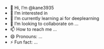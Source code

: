 - 👋 Hi, I’m @kane3935
- 👀 I’m interested in 
- 🌱 I’m currently learning ai for deeplearning
- 💞️ I’m looking to collaborate on ...
- 📫 How to reach me ...
- 😄 Pronouns: ...
- ⚡ Fun fact: ...

<!---
kane3935/kane3935 is a ✨ special ✨ repository because its `README.md` (this file) appears on your GitHub profile.
You can click the Preview link to take a look at your changes.
--->
